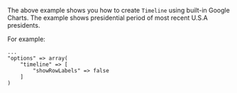 The above example shows you how to create `Timeline` using built-in Google Charts. The example shows presidential period of most recent U.S.A presidents.

For example:

    ...
    "options" => array(
        "timeline" => [
            "showRowLabels" => false
        ]
    )